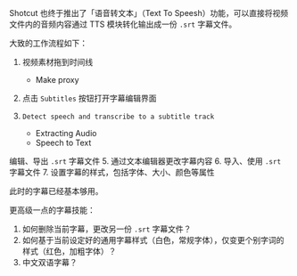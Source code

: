 Shotcut 也终于推出了「语音转文本」（Text To Speesh）功能，可以直接将视频文件内的音频内容通过 TTS 模块转化输出成一份 `.srt` 字幕文件。

大致的工作流程如下：

1. 视频素材拖到时间线
   - Make proxy
2. 点击 `Subtitles` 按钮打开字幕编辑界面
3. `Detect speech and transcribe to a subtitle track`

   - Extracting Audio
   - Speech to Text

编辑、导出 `.srt` 字幕文件 5. 通过文本编辑器更改字幕内容 6. 导入、使用 `.srt` 字幕文件 7. 设置字幕的样式，包括字体、大小、颜色等属性

此时的字幕已经基本够用。

更高级一点的字幕技能：

1. 如何删除当前字幕，更改另一份 `.srt` 字幕文件？
2. 如何基于当前设定好的通用字幕样式（白色，常规字体），仅变更个别字词的样式（红色，加粗字体）？
3. 中文双语字幕？
